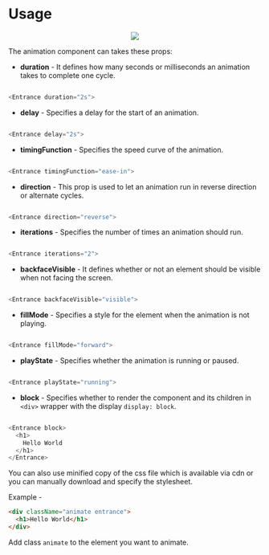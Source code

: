 # Usage

<p align="center">
	<img src="https://gyazo.com/9fc95209d4a04c636b7af98711cd0df3.png" />
</p>

The animation component can takes these props:

* **duration** - 
It defines how many seconds or milliseconds an animation takes to complete one cycle.

```javascript

<Entrance duration="2s">

```
* **delay** - 
Specifies a delay for the start of an animation.

```javascript

<Entrance delay="2s">

```
* **timingFunction** - 
Specifies the speed curve of the animation.

```javascript

<Entrance timingFunction="ease-in">

```
* **direction** - 
This prop is used to let an animation run in reverse direction or alternate cycles.

```javascript

<Entrance direction="reverse">

```
* **iterations** - 
Specifies the number of times an animation should run.

```javascript

<Entrance iterations="2">

```
* **backfaceVisible** - 
It defines whether or not an element should be visible when not facing the screen.

```javascript

<Entrance backfaceVisible="visible">

```
* **fillMode** - 
Specifies a style for the element when the animation is not playing.

```javascript

<Entrance fillMode="forward">

```
* **playState** - 
Specifies whether the animation is running or paused.

```javascript

<Entrance playState="running">

```
* **block** - 
Specifies whether to render the component and its children in `<div>` wrapper with the display `display: block`.

```javascript

<Entrance block>
  <h1>
    Hello World
  </h1>
</Entrance>

```

You can also use minified copy of the css file which is available via cdn or you can manually download and specify the stylesheet.

Example - 

```html
<div className="animate entrance">
  <h1>Hello World</h1>
</div>
```

Add class `animate` to the element you want to animate.
